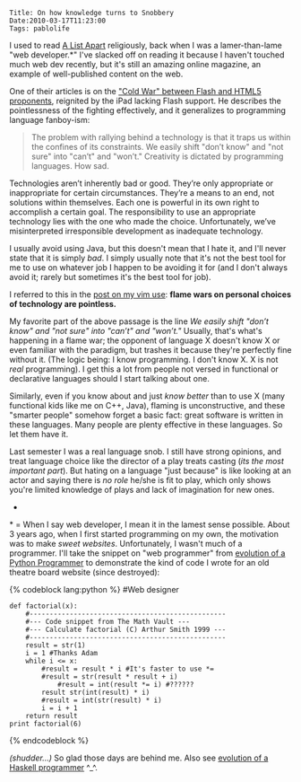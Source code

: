     Title: On how knowledge turns to Snobbery
    Date:2010-03-17T11:23:00
    Tags: pablolife

I used to read [A List Apart][1] religiously, back when I was a lamer-than-lame 
"web developer.\*"  I've slacked off on reading it because I haven't
touched much web dev recently, but it's still an amazing online magazine, an
example of well-published content on the web.

One of their articles is on the ["Cold War" between Flash and HTML5
proponents][2], reignited by the iPad lacking Flash support. He describes the
pointlessness of the fighting effectively, and it generalizes to programming
language fanboy-ism:

> The problem with rallying behind a technology is that it traps us within the
> confines of its constraints. We easily shift "don’t know" and "not sure" into
> "can’t" and "won’t." Creativity is dictated by programming languages. How sad.

Technologies aren’t inherently bad or good. They’re only appropriate or
inappropriate for certain circumstances. They’re a means to an end, not
solutions within themselves. Each one is powerful in its own right to
accomplish a certain goal. The responsibility to use an appropriate technology
lies with the one who made the choice. Unfortunately, we’ve misinterpreted
irresponsible development as inadequate technology.

I usually avoid using Java, but this doesn't mean that I hate it, and I'll
never state that it is simply _bad_. I simply usually note that it's not the
best tool for me to use on whatever job I happen to be avoiding it for (and I
don't always avoid it; rarely but sometimes it's the best tool for job).

I referred to this in the [post on my vim use][3]: **flame wars on personal
choices of technology are pointless.**

My favorite part of the above passage is the line _We easily shift "don’t
know" and "not sure" into "can’t" and "won’t."_ Usually, that's what's
happening in a flame war; the opponent of language X doesn't know X or even
familiar with the paradigm, but trashes it because they're perfectly fine
without it. (The logic being: I know programming. I don't know X. X is not
_real_ programming). I get this a lot from people not versed in functional or
declarative languages should I start talking about one.

Similarly, even if you know about and just _know better_ than to use X (many
functional kids like me on C++, Java), flaming is unconstructive, and these
"smarter people" somehow forget a basic fact: great software is written in
these languages. Many people are plenty effective in these languages. So let
them have it.

Last semester I was a real language snob. I still have strong opinions, and
treat language choice like the director of a play treats casting (_its the
most important part_). But hating on a language "just because" is like looking
at an actor and saying there is _no role_ he/she is fit to play, which only
shows you're limited knowledge of plays and lack of imagination for new ones.

-

\* = When I say web developer, I mean it in the lamest sense possible. About 3
years ago, when I first started programming on my own, the motivation was to
make _sweet websites_. Unfortunately, I wasn't much of a programmer. I'll take
the snippet on "web programmer" from [evolution of a Python Programmer][4] to
demonstrate the kind of code I wrote for an old theatre board website (since
destroyed):

{% codeblock lang:python %}
    #Web designer

    def factorial(x):
        #-------------------------------------------------
        #--- Code snippet from The Math Vault ---
        #--- Calculate factorial (C) Arthur Smith 1999 ---
        #-------------------------------------------------
        result = str(1)
        i = 1 #Thanks Adam
        while i <= x:
            #result = result * i #It's faster to use *=
            #result = str(result * result + i)
                #result = int(result *= i) #??????
            result str(int(result) * i)
            #result = int(str(result) * i)
            i = i + 1
        return result
    print factorial(6)
{% endcodeblock %}

_(shudder...)_ So glad those days are behind me. Also see [evolution of a
Haskell programmer][5] ^_^.


   [1]: http://www.alistapart.com
   [2]: http://www.alistapart.com/articles/flashstandards/
   [3]: http://www.morepaul.com/2010/02/hiatus-and-voyage-of-vim.html
   [4]: http://gist.github.com/289467
   [5]: http://www.willamette.edu/~fruehr/haskell/evolution.html
